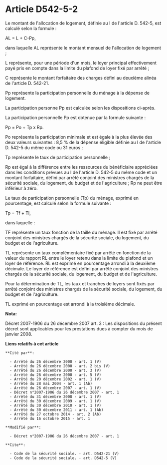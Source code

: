 # Article D542-5-2

Le montant de l'allocation de logement, définie au I de l'article D. 542-5, est calculé selon la formule : 

AL = L + C-Pp, 

dans laquelle AL représente le montant mensuel de l'allocation de logement ; 

L représente, pour une période d'un mois, le loyer principal effectivement payé pris en compte dans la limite du plafond de
loyer fixé par arrêté ; 

C représente le montant forfaitaire des charges défini au deuxième alinéa de l'article D. 542-21. 

Pp représente la participation personnelle du ménage à la dépense de logement. 

La participation personne Pp est calculée selon les dispositions ci-après. 

La participation personnelle Pp est obtenue par la formule suivante : 

Pp = Po + Tp x Rp. 

Po représente la participation minimale et est égale à la plus élevée des deux valeurs suivantes : 8,5 % de la dépense
éligible définie au I de l'article D. 542-5 du même code ou 31 euros ; 

Tp représente le taux de participation personnelle ; 

Rp est égal à la différence entre les ressources du bénéficiaire appréciées dans les conditions prévues au I de l'article D.
542-5 du même code et un montant forfaitaire, défini par arrêté conjoint des ministres chargés de la sécurité sociale, du
logement, du budget et de l'agriculture ; Rp ne peut être inférieur à zéro. 

Le taux de participation personnelle (Tp) du ménage, exprimé en pourcentage, est calculé selon la formule suivante : 

Tp = Tf + Tl, 

dans laquelle : 

TF représente un taux fonction de la taille du ménage. Il est fixé par arrêté conjoint des ministres chargés de la sécurité
sociale, du logement, du budget et de l'agriculture. 

TL représente un taux complémentaire fixé par arrêté en fonction de la valeur du rapport RL entre le loyer retenu dans la
limite du plafond et un loyer de référence. RL est exprimé en pourcentage arrondi à la deuxième décimale. Le loyer de
référence est défini par arrêté conjoint des ministres chargés de la sécurité sociale, du logement, du budget et de
l'agriculture. 

Pour la détermination de TL, les taux et tranches de loyers sont fixés par arrêté conjoint des ministres chargés de la
sécurité sociale, du logement, du budget et de l'agriculture. 

TL exprimé en pourcentage est arrondi à la troisième décimale.

**Nota:**

Décret 2007-1906 du 26 décembre 2007 art. 3 : Les dispositions du présent décret sont applicables pour les prestations dues à
compter du mois de janvier 2008.

**Liens relatifs à cet article**

	**Cité par**:

	  - Arrêté du 26 décembre 2000 - art. 1 (V)
	  - Arrêté du 26 décembre 2000 - art. 2 bis (V)
	  - Arrêté du 26 décembre 2000 - art. 3 (V)
	  - Arrêté du 26 décembre 2000 - art. 5 (V)
	  - Arrêté du 20 décembre 2002 - art. 1 (V)
	  - Arrêté du 28 mai 2004 - art. 1 (Ab)
	  - Arrêté du 26 décembre 2007 - art. 1 (V)
	  - Décret n°2007-1906 du 26 décembre 2007 - art. 1
	  - Arrêté du 31 décembre 2008 - art. 1 (V)
	  - Arrêté du 30 décembre 2009 - art. 1 (V)
	  - Arrêté du 30 décembre 2010 - art. 1 (V)
	  - Arrêté du 30 décembre 2011 - art. 1 (Ab)
	  - Arrêté du 27 octobre 2014 - art. 2 (Ab)
	  - Arrêté du 16 octobre 2015 - art. 1

	**Modifié par**:

	  - Décret n°2007-1906 du 26 décembre 2007 - art. 1

	**Cite**:

	  - Code de la sécurité sociale. - art. D542-21 (V)
	  - Code de la sécurité sociale. - art. D542-5 (V)
